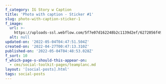 ```yaml
---
f_category: IG Story w Caption
title: 'Photo with caption - Sticker #1'
slug: photo-with-caption-sticker-1
f_image:
  url: >-
    https://uploads-ssl.webflow.com/5f7e07d162248b2c1139d2ef/6272056f49e2d41ea0dd2511_5B71D1CC-7B20-4820-B10B-9584A2131C21.JPG
  alt: null
updated-on: '2022-05-04T04:47:51.504Z'
created-on: '2022-04-27T00:47:13.310Z'
published-on: '2022-05-04T04:48:53.028Z'
f_sort: 10
f_which-page-s-should-this-appear-on:
  - cms/social-toolkit-pages/teamplanc.md
layout: '[social-posts].html'
tags: social-posts
---
```



